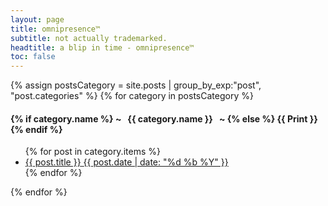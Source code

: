 ```yaml
---
layout: page
title: omnipresence™
subtitle: not actually trademarked.
headtitle: a blip in time - omnipresence™
toc: false
---
```


<div>
{% assign postsCategory = site.posts | group_by_exp:"post", "post.categories"  %}
{% for category in postsCategory %}
<h4 class="post-teaser-topic">
<strong>
{% if category.name %} 
~  &nbsp;  {{ category.name }} &nbsp;  ~
{% else %} 
{{ Print }} 
{% endif %}
</strong>
</h4>
<ul class="list-posts">
{% for post in category.items %}
<li class="post-teaser">
<a href="{{ post.url | prepend: site.baseurl }}">
<span class="post-teaser-title">{{ post.title }}</span>
<span class="post-teaser-date">{{ post.date | date: "%d %b %Y" }}</span>
</a>
</li>
{% endfor %}
</ul>
{% endfor %}
<br>
</div>